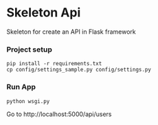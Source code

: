 # Skeleton Api
Skeleton for create an API in Flask framework

### Project setup
```
pip install -r requirements.txt
cp config/settings_sample.py config/settings.py
```

### Run App
```
python wsgi.py
```

Go to http://localhost:5000/api/users
